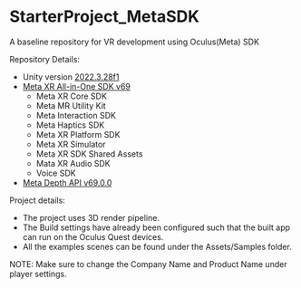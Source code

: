 # StarterProject_MetaSDK
A baseline repository for VR development using Oculus(Meta) SDK

Repository Details:
- Unity version [2022.3.28f1](https://unity.com/releases/editor/qa/lts-releases)
- [Meta XR All-in-One SDK v69](https://assetstore.unity.com/packages/tools/integration/meta-xr-all-in-one-sdk-269657)
    - Meta XR Core SDK
    - Meta MR Utility Kit
    - Meta Interaction SDK
    - Meta Haptics SDK
    - Meta XR Platform SDK
    - Meta XR Simulator
    - Meta XR SDK Shared Assets
    - Mata XR Audio SDK
    - Voice SDK 
- [Meta Depth API v69.0.0](https://github.com/oculus-samples/Unity-DepthAPI)


Project details:
- The project uses 3D render pipeline.
- The Build settings have already been configured such that the built app can run on the Oculus Quest devices.
- All the examples scenes can be found under the Assets/Samples folder.

NOTE:
Make sure to change the Company Name and Product Name under player settings.

